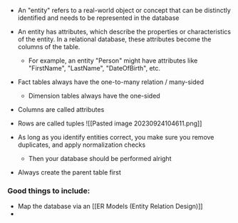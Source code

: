- An "entity" refers to a real-world object or concept that can be distinctly identified and needs to be represented in the database
- An entity has attributes, which describe the properties or characteristics of the entity. In a relational database, these attributes become the columns of the table. 
	- For example, an entity "Person" might have attributes like "FirstName", "LastName", "DateOfBirth", etc.

- Fact tables always have the one-to-many relation / many-sided
	- Dimension tables always have the one-sided

- Columns are called attributes
- Rows are called tuples
![[Pasted image 20230924104611.png]]

- As long as you identify entities correct, you make sure you remove duplicates, and apply normalization checks
	- Then your database should be performed alright

- Always create the parent table first

### Good things to include:
- Map the database via an [[ER Models (Entity Relation Design)]]
- 